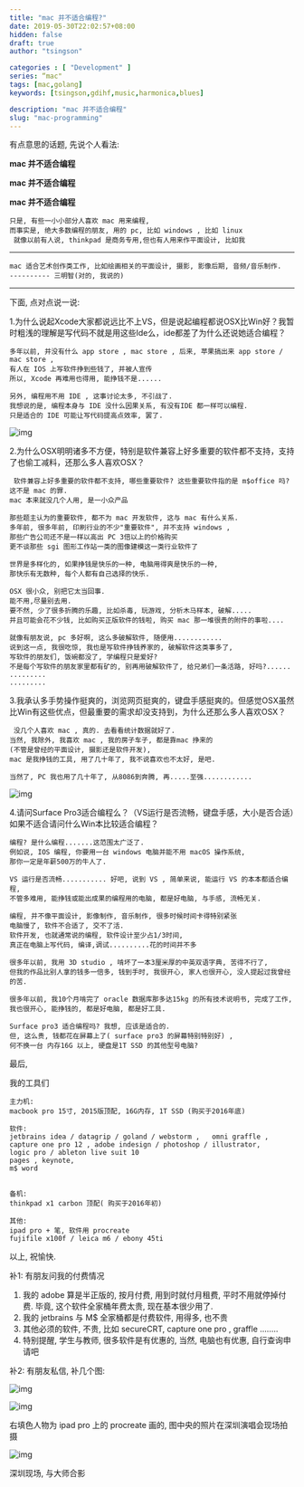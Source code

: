```yaml
---
title: "mac 并不适合编程?"
date: 2019-05-30T22:02:57+08:00
hidden: false
draft: true
author: "tsingson"

categories : [ "Development" ]
series: “mac"
tags: [mac,golang]
keywords: [tsingson,gdihf,music,harmonica,blues]

description: "mac 并不适合编程"
slug: "mac-programming"
---
```






有点意思的话题, 先说个人看法:  

**mac 并不适合编程**

**mac 并不适合编程**

**mac 并不适合编程**
<!--more-->




```
只是, 有些一小小部分人喜欢 mac 用来编程,
而事实是, 绝大多数编程的朋友, 用的 pc, 比如 windows , 比如 linux 
 就像以前有人说, thinkpad 是商务专用,但也有人用来作平面设计, 比如我
```

------

```
mac 适合艺术创作类工作, 比如绘画相关的平面设计, 摄影, 影像后期, 音频/音乐制作.
---------- 三明智(对的, 我说的)
```

------

下面, 点对点说一说: 

1.为什么说起Xcode大家都说远比不上VS，但是说起编程都说OSX比Win好？我暂时粗浅的理解是写代码不就是用这些Ide么，ide都差了为什么还说她适合编程？

```
多年以前, 并没有什么 app store , mac store , 后来, 苹果搞出来 app store / mac store , 
有人在 IOS 上写软件挣到些钱了, 并被人宣传
所以, Xcode 再难用也得用, 能挣钱不是......

另外, 编程用不用 IDE , 这事讨论太多, 不引战了.
我想说的是, 编程本身与 IDE 没什么因果关系, 有没有IDE 都一样可以编程. 
只是适合的 IDE 可能让写代码提高点效率, 罢了.
```

![img](assets/v2-d1a936a49d10380f59aba97908648400_b.jpg)

2.为什么OSX明明诸多不方便，特别是软件兼容上好多重要的软件都不支持，支持了也偷工减料，还那么多人喜欢OSX？ 

```
 软件兼容上好多重要的软件都不支持, 哪些重要软件? 这些重要软件指的是 m$office 吗? 
这不是 mac 的罪.
mac 本来就没几个人用, 是一小众产品

那些题主认为的重要软件, 都不为 mac 开发软件, 这与 mac 有什么关系.
多年前, 很多年前, 印刷行业的不少"重要软件", 并不支持 windows , 
那些广告公司还不是一样以高出 PC 3倍以上的价格购买
更不谈那些 sgi 图形工作站一类的图像建模这一类行业软件了 

世界是多样化的, 如果挣钱是快乐的一种, 电脑用得爽是快乐的一种,
那快乐有无数种, 每个人都有自己选择的快乐.

OSX 很小众, 别把它太当回事.
能不用,尽量别去用. 
要不然, 少了很多折腾的乐趣, 比如杀毒, 玩游戏, 分析木马样本, 破解.....
并且可能会花不少钱, 比如购买正版软件的钱啦, 购买 mac 那一堆很贵的附件的事啦....

就像有朋友说, pc 多好啊, 这么多破解软件, 随便用............
说到这一点, 我很吃惊, 我也是写软件挣钱养家的, 破解软件这类事多了, 
写软件的朋友们, 饭碗都没了, 学编程只是爱好? 
不是每个写软件的朋友家里都有矿的, 别再用破解软件了, 给兄弟们一条活路, 好吗?......
.........
.........
```

3.我承认多手势操作挺爽的，浏览网页挺爽的，键盘手感挺爽的。但感觉OSX虽然比Win有这些优点，但最重要的需求却没支持到，为什么还那么多人喜欢OSX？

```
 没几个人喜欢 mac , 真的. 去看看统计数据就好了. 
当然, 我除外, 我喜欢 mac , 我的房子车子, 都是靠mac 挣来的
(不管是曾经的平面设计, 摄影还是软件开发), 
mac 是我挣钱的工具, 用了几十年了, 我不说喜欢也不太好, 是吧.

当然了, PC 我也用了几十年了, 从8086到奔腾, 再.....至强............
```

![img](assets/v2-73a23d235760ee5a9a787e385f9e728b_b.jpg)

4.请问Surface Pro3适合编程么？（VS运行是否流畅，键盘手感，大小是否合适）如果不适合请问什么Win本比较适合编程？

```
编程? 是什么编程.......这范围太广泛了. 
例如说, IOS 编程, 你要用一台 windows 电脑并能不用 macOS 操作系统, 
那你一定是年薪500万的牛人了.

VS 运行是否流畅........... 好吧, 说到 VS , 简单来说, 能运行 VS 的本本都适合编程, 
不管多难用, 能挣钱或能出成果的编程用的电脑, 都是好电脑, 与手感, 流畅无关.

编程, 并不像平面设计, 影像制作, 音乐制作, 很多时候时间卡得特别紧张
电脑慢了, 软件不合适了, 交不了活.
软件开发, 也就通常说的编程, 软件设计至少占1/3时间, 
真正在电脑上写代码, 编译,调试..........花的时间并不多

很多年以前, 我用 3D studio , 啃坏了一本3厘米厚的中英双语字典, 苦得不行了, 
但我的作品比别人拿的钱多一倍多, 钱到手时, 我很开心, 家人也很开心, 没人提起过我曾经的苦.

很多年以前, 我10个月啃完了 oracle 数据库那多达15kg 的所有技术说明书, 完成了工作,
我也很开心, 能挣钱的, 都是好电脑, 都是好工具.

Surface pro3 适合编程吗? 我想, 应该是适合的.
但, 这么贵, 钱都花在屏幕上了( surface pro3 的屏幕特别特别好) , 
何不换一台 内存16G 以上, 硬盘是1T SSD 的其他型号电脑? 
```



最后, 

我的工具们

```
主力机:
macbook pro 15寸, 2015版顶配, 16G内存, 1T SSD (购买于2016年底)

软件:  
jetbrains idea / datagrip / goland / webstorm ,   omni graffle ,  
capture one pro 12 , adobe indesign / photoshop / illustrator,
logic pro / ableton live suit 10
pages , keynote,
m$ word 


备机:
thinkpad x1 carbon 顶配( 购买于2016年初)

其他:
ipad pro + 笔, 软件用 procreate 
fujifile x100f / leica m6 / ebony 45ti
```

以上, 祝愉快.



补1: 有朋友问我的付费情况

1. 我的 adobe 算是半正版的, 按月付费, 用到时就付月租费, 平时不用就停掉付费. 毕竟, 这个软件全家桶年费太贵, 现在基本很少用了.
2. 我的 jetbrains 与 M$ 全家桶都是付费软件, 用得多, 也不贵
3. 其他必须的软件, 不贵, 比如 secureCRT, capture one pro , graffle ........
4. 特别提醒, 学生与教师, 很多软件是有优惠的, 当然, 电脑也有优惠, 自行查询申请吧

补2: 有朋友私信, 补几个图:

![img](assets/v2-b1a7129e249741976c0e1b6b274a90d7_b.jpg)

![img](assets/v2-4ce8e00437554f2c37ad24f1c705bf13_b.jpg)

右填色人物为 ipad pro 上的 procreate 画的, 图中央的照片在深圳演唱会现场拍摄



![img](assets/v2-3ce14fb0dfa959988d1a91d7fdc47804_b.jpg)

深圳现场, 与大师合影